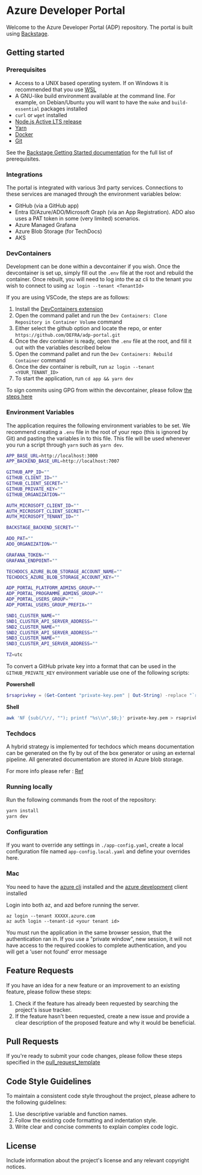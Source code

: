 # Azure Developer Portal

Welcome to the Azure Developer Portal (ADP) repository. The portal is built using [Backstage](https://backstage.io/).

## Getting started

### Prerequisites

- Access to a UNIX based operating system. If on Windows it is recommended that you use [WSL](https://learn.microsoft.com/en-us/windows/wsl/)
- A GNU-like build environment available at the command line. For example, on Debian/Ubuntu you will want to have the `make` and `build-essential` packages installed
- `curl` or `wget` installed
- [Node.js Active LTS release](https://nodejs.org/en/blog/release)
- [Yarn](https://classic.yarnpkg.com/en/docs/install#windows-stable)
- [Docker](https://docs.docker.com/engine/install/)
- [Git](https://github.com/git-guides/install-git)

See the [Backstage Getting Started documentation](https://backstage.io/docs/getting-started/#prerequisites) for the full list of prerequisites.

### Integrations

The portal is integrated with various 3rd party services. Connections to these services are managed through the environment variables below:

- GitHub (via a GitHub app)
- Entra ID/Azure/ADO/Microsoft Graph (via an App Registration). ADO also uses a PAT token in some (very limited) scenarios.
- Azure Managed Grafana
- Azure Blob Storage (for TechDocs)
- AKS

### DevContainers

Development can be done within a devcontainer if you wish. Once the devcontainer is set up, simply fill out the `.env` file at the root and rebuild the container. Once rebuilt, you will need to log into the az cli to the tenant you wish to connect to using `az login --tenant <TenantId>`

If you are using VSCode, the steps are as follows:

1. Install the [DevContainers extension](https://marketplace.visualstudio.com/items?itemName=ms-vscode-remote.remote-containers)
2. Open the command pallet and run the `Dev Containers: Clone Repository in Container Volume` command
3. Either select the github option and locate the repo, or enter `https://github.com/DEFRA/adp-portal.git`
4. Once the dev container is ready, open the `.env` file at the root, and fill it out with the variables described below
5. Open the command pallet and run the `Dev Containers: Rebuild Container` command
6. Once the dev container is rebuilt, run `az login --tenant <YOUR_TENANT_ID>`
7. To start the application, run `cd app && yarn dev`

To sign commits using GPG from within the devcontainer, please follow [the steps here](https://code.visualstudio.com/remote/advancedcontainers/sharing-git-credentials#_sharing-gpg-keys)

### Environment Variables

The application requires the following environment variables to be set. We recommend creating a `.env` file in the root of your repo (this is ignored by Git) and pasting the variables in to this file. This file will be used whenever you run a script through `yarn` such as `yarn dev`.

```sh
APP_BASE_URL=http://localhost:3000
APP_BACKEND_BASE_URL=http://localhost:7007

GITHUB_APP_ID=""
GITHUB_CLIENT_ID=""
GITHUB_CLIENT_SECRET=""
GITHUB_PRIVATE_KEY=""
GITHUB_ORGANIZATION=""

AUTH_MICROSOFT_CLIENT_ID=""
AUTH_MICROSOFT_CLIENT_SECRET=""
AUTH_MICROSOFT_TENANT_ID=""

BACKSTAGE_BACKEND_SECRET=""

ADO_PAT=""
ADO_ORGANIZATION=""

GRAFANA_TOKEN=""
GRAFANA_ENDPOINT=""

TECHDOCS_AZURE_BLOB_STORAGE_ACCOUNT_NAME=""
TECHDOCS_AZURE_BLOB_STORAGE_ACCOUNT_KEY=""

ADP_PORTAL_PLATFORM_ADMINS_GROUP=""
ADP_PORTAL_PROGRAMME_ADMINS_GROUP=""
ADP_PORTAL_USERS_GROUP=""
ADP_PORTAL_USERS_GROUP_PREFIX=""

SND1_CLUSTER_NAME=""
SND1_CLUSTER_API_SERVER_ADDRESS=""
SND2_CLUSTER_NAME=""
SND2_CLUSTER_API_SERVER_ADDRESS=""
SND3_CLUSTER_NAME=""
SND3_CLUSTER_API_SERVER_ADDRESS=""

TZ=utc
```

To convert a GitHub private key into a format that can be used in the `GITHUB_PRIVATE_KEY` environment variable use one of the following scripts:

**Powershell**

```powershell
$rsaprivkey = (Get-Content "private-key.pem" | Out-String) -replace "`r`n", "\n"
```

**Shell**

```sh
awk 'NF {sub(/\r/, ""); printf "%s\\n",$0;}' private-key.pem > rsaprivkey.txt
```

### Techdocs

A hybrid strategy is implemented for techdocs which means documentation can be generated on the fly by out of the box generator or using an external pipeline.
All generated documentation are stored in Azure blob storage.

For more info please refer : [Ref](./app/packages/backend/src/plugins/techdocs/Techdocs.md)

### Running locally

Run the following commands from the root of the repository:

```sh
yarn install
yarn dev
```

### Configuration

If you want to override any settings in `./app-config.yaml`, create a local configuration file named `app-config.local.yaml` and define your overrides here.

### Mac

You need to have the [azure cli](https://learn.microsoft.com/en-us/cli/azure/install-azure-cli-macos) installed and the [azure development](https://learn.microsoft.com/en-us/azure/developer/azure-developer-cli/install-azd?tabs=winget-windows%2Cbrew-mac%2Cscript-linux&pivots=os-mac) client installed

Login into both az, and azd before running the server.

```shell
az login --tenant XXXXX.azure.com
az auth login --tenant-id <your tenant id>
```

You must run the application in the same browser session, that the authentication ran in. If you use a "private window", new session, it will not have access to the required cookies to complete authentication, and you will get a 'user not found' error message

## Feature Requests

If you have an idea for a new feature or an improvement to an existing feature, please follow these steps:

1. Check if the feature has already been requested by searching the project's issue tracker.
2. If the feature hasn't been requested, create a new issue and provide a clear description of the proposed feature and why it would be beneficial.

## Pull Requests

If you're ready to submit your code changes, please follow these steps specified in the [pull_request_template](../github/pull_request_template.md)

## Code Style Guidelines

To maintain a consistent code style throughout the project, please adhere to the following guidelines:

1. Use descriptive variable and function names.
2. Follow the existing code formatting and indentation style.
3. Write clear and concise comments to explain complex code logic.

## License

Include information about the project's license and any relevant copyright notices.
